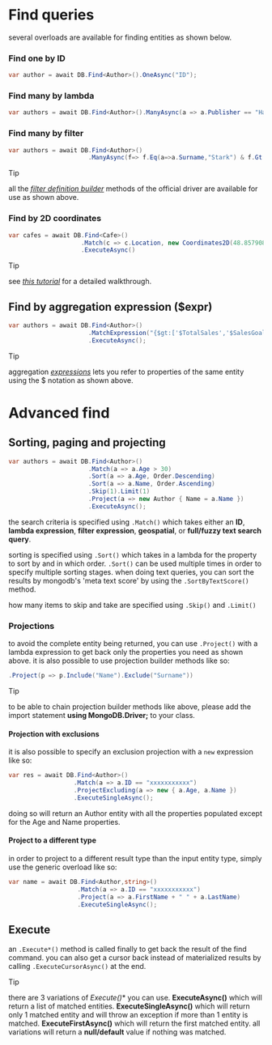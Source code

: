 # Find queries
several overloads are available for finding entities as shown below.
### Find one by ID
```csharp
var author = await DB.Find<Author>().OneAsync("ID");
```
### Find many by lambda
```csharp
var authors = await DB.Find<Author>().ManyAsync(a => a.Publisher == "Harper Collins");
```
### Find many by filter
```csharp
var authors = await DB.Find<Author>()
                      .ManyAsync(f=> f.Eq(a=>a.Surname,"Stark") & f.Gt(a=>a.Age,35));
```
> [!tip]
> all the [_filter definition builder_](https://mongodb.github.io/mongo-csharp-driver/2.11/apidocs/html/Methods_T_MongoDB_Driver_FilterDefinitionBuilder_1.htm) methods of the official driver are available for use as shown above.
### Find by 2D coordinates
```csharp
var cafes = await DB.Find<Cafe>()
                    .Match(c => c.Location, new Coordinates2D(48.857908, 2.295243), 1000)
                    .ExecuteAsync()
```
> [!tip]
> see [_this tutorial_](https://dev.to/djnitehawk/tutorial-geospatial-search-in-mongodb-the-easy-way-kbd) for a detailed walkthrough.
## Find by aggregation expression ($expr)
```csharp
var authors = await DB.Find<Author>()
                      .MatchExpression("{$gt:['$TotalSales','$SalesGoal']}")
                      .ExecuteAsync();
```
> [!tip]
> aggregation [_expressions_](https://docs.mongodb.com/manual/reference/operator/query/expr/) lets you refer to properties of the same entity using the $ notation as shown above.

# Advanced find
## Sorting, paging and projecting
```csharp
var authors = await DB.Find<Author>()
                      .Match(a => a.Age > 30)
                      .Sort(a => a.Age, Order.Descending)
                      .Sort(a => a.Name, Order.Ascending)
                      .Skip(1).Limit(1)
                      .Project(a => new Author { Name = a.Name })
                      .ExecuteAsync();
```
the search criteria is specified using `.Match()` which takes either an **ID**, **lambda expression**, **filter expression**, **geospatial**, or **full/fuzzy text search query**.

sorting is specified using `.Sort()` which takes in a lambda for the property to sort by and in which order. `.Sort()` can be used multiple times in order to specify multiple sorting stages. when doing text queries, you can sort the results by mongodb's 'meta text score' by using the `.SortByTextScore()` method.

how many items to skip and take are specified using `.Skip()` and `.Limit()`
### Projections
to avoid the complete entity being returned, you can use `.Project()` with a lambda expression to get back only the properties you need as shown above. it is also possible to use projection builder methods like so:
```csharp
.Project(p => p.Include("Name").Exclude("Surname"))
```
> [!tip]
> to be able to chain projection builder methods like above, please add the import statement **using MongoDB.Driver;** to your class.
#### Projection with exclusions
it is also possible to specify an exclusion projection with a `new` expression like so:
```csharp
var res = await DB.Find<Author>()
                  .Match(a => a.ID == "xxxxxxxxxxx")
                  .ProjectExcluding(a => new { a.Age, a.Name })
                  .ExecuteSingleAsync();
```
doing so will return an Author entity with all the properties populated except for the Age and Name properties.

#### Project to a different type
in order to project to a different result type than the input entity type, simply use the generic overload like so:
```csharp
var name = await DB.Find<Author,string>()
                   .Match(a => a.ID == "xxxxxxxxxxx")
                   .Project(a => a.FirstName + " " + a.LastName)
                   .ExecuteSingleAsync();
```

## Execute
an `.Execute*()` method is called finally to get back the result of the find command. you can also get a cursor back instead of materialized results by calling `.ExecuteCursorAsync()` at the end.

> [!tip]
> there are 3 variations of **Execute*()** you can use. **ExecuteAsync()** which will return a list of matched entities. **ExecuteSingleAsync()** which will return only 1 matched entity and will throw an exception if more than 1 entity is matched. **ExecuteFirstAsync()** which will return the first matched entity. all variations will return a **null/default** value if nothing was matched.